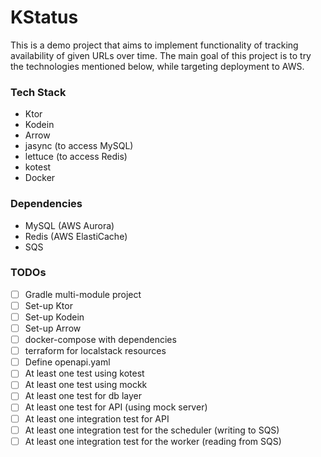 # KStatus

This is a demo project that aims to implement functionality 
of tracking availability of given URLs over time.
The main goal of this project is to try the technologies mentioned below, 
while targeting deployment to AWS.

### Tech Stack

* Ktor
* Kodein
* Arrow
* jasync (to access MySQL)
* lettuce (to access Redis)
* kotest
* Docker

### Dependencies

* MySQL (AWS Aurora)
* Redis (AWS ElastiCache)
* SQS

### TODOs

- [ ] Gradle multi-module project
- [ ] Set-up Ktor
- [ ] Set-up Kodein
- [ ] Set-up Arrow
- [ ] docker-compose with dependencies
- [ ] terraform for localstack resources
- [ ] Define openapi.yaml
- [ ] At least one test using kotest
- [ ] At least one test using mockk
- [ ] At least one test for db layer
- [ ] At least one test for API (using mock server)
- [ ] At least one integration test for API
- [ ] At least one integration test for the scheduler (writing to SQS)
- [ ] At least one integration test for the worker (reading from SQS)